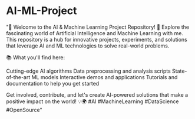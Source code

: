# AI-ML-Project
"🤖 Welcome to the AI &amp; Machine Learning Project Repository! 🚀  Explore the fascinating world of Artificial Intelligence and Machine Learning with me. This repository is a hub for innovative projects, experiments, and solutions that leverage AI and ML technologies to solve real-world problems.

📚 What you'll find here:

Cutting-edge AI algorithms
Data preprocessing and analysis scripts
State-of-the-art ML models
Interactive demos and applications
Tutorials and documentation to help you get started

Get involved, contribute, and let's create AI-powered solutions that make a positive impact on the world! 💡🌍 #AI #MachineLearning #DataScience #OpenSource"
